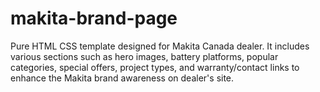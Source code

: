 # makita-brand-page
Pure HTML CSS template designed for Makita Canada dealer. It includes various sections such as hero images, battery platforms, popular categories, special offers, project types, and warranty/contact links to enhance the Makita brand awareness on dealer's site.
